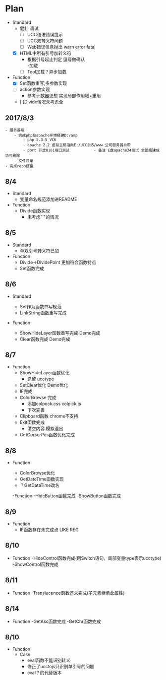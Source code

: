 # Plan  
- Standard  
	- 健壮 调试
		- [ ] UCC语法错误提示
		- [ ] UCC双转义符问题
		- [ ] Web错误信息抛出 warn error fatal  
	- [x] HTML中所有引号加转义符
		- 根据引号起止判定 逗号做确认  
	-加载
		- [ ] Tool加载？异步加载  
- Function  
	- [x]	Set函数重写,多参数实现    
	- [ ] action参数实现
		- 参考计数器思想 实现局部作用域+重用  
	- [ ]Divide情况未考虑全

## 2017/8/3  
	- 服务器端  
		- 完成php及apache环境搭建D:/amp  
			- php 5.3.5 VC6  
			- apache 2.2 虚拟主机指向E:/UCC2H5/www 公司服务器自带  
			- port 开放8181端口测试  			- 备注 E盘apache24测试 全部搭建成功可删除
		- 文件目录   	
	- 完成repo搭建   

## 8/4
- Standard
	- 变量命名规范添加进README
- Function
	- Divide函数实现
		- 未考虑"'"的情况

## 8/5
-	Standard
	- 单双引号转义符已加
- Function
	- Divide->DividePoint 更加符合函数特点
	- Set函数完成

## 8/6
- Standard
	- Set作为函数书写规范
  - LinkString函数重写完成

- Function
	- ShowHideLayer函数重写完成 Demo完成
	- Clear函数完成 Demo完成

## 8/7
- Function
	- ShowHideLayer函数优化
		- 遗留 ucctype
	- SetClear优化 Demo优化
	- IF完成
	- ColorBrowse 完成
		- 添加colpock.css colpick.js
		- 下次完善
	- Clipboard函数 chrome不支持
	- Exit函数完成
		- 清空内容 模拟退出
	- GetCursorPos函数优化完成

## 8/8
- Function
	-	ColorBrowse优化
	- GetDateTime函数实现
	- ？GetDataTime改名

	-Function
  -HideButton函数完成
  -ShowButton函数完成


## 8/9
-	Function
	- IF函数存在未完成点 LIKE REG

## 8/10
-	Function
	-HideControl函数完成(用Switch语句，局部变量type表示ucctype)
    -ShowControl函数完成
## 8/11
-	Function
	-Translucence函数还未完成(子元素继承此属性)
## 8/14
-   Function
    -GetAsc函数完成
	-GetChr函数完成
    



## 8/10
-	Function
	- Case
		- eval函数不能识别转义
		- 修正了ucctojs只识别单引号的问题
		- eval？的代替版本

